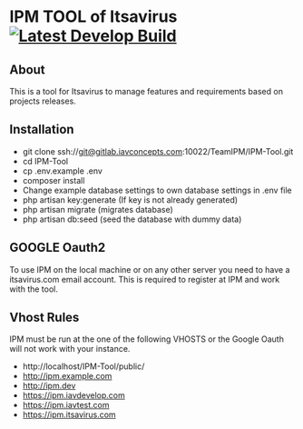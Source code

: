 IPM TOOL of Itsavirus [![Latest Develop Build](https://gitlab.iavconcepts.com/TeamIPM/IPM-Tool/badges/develop/pipeline.svg)](https://gitlab.iavconcepts.com/TeamIPM/IPM-Tool/commits/develop)
=====================
About
-----
This is a tool for Itsavirus to manage features and requirements based on projects releases.

Installation
------------
- git clone ssh://git@gitlab.iavconcepts.com:10022/TeamIPM/IPM-Tool.git
- cd IPM-Tool
- cp .env.example .env
- composer install
- Change example database settings to own database settings in .env file
- php artisan key:generate (If key is not already generated)
- php artisan migrate (migrates database)
- php artisan db:seed (seed the database with dummy data)

GOOGLE Oauth2
------------

To use IPM on the local machine or on any other server you need to have a itsavirus.com email account. 
This is required to register at IPM and work with the tool.

Vhost Rules
-----

IPM must be run at the one of the following VHOSTS or the Google Oauth will not work with your instance.

- http://localhost/IPM-Tool/public/
- http://ipm.example.com
- http://ipm.dev
- https://ipm.iavdevelop.com
- https://ipm.iavtest.com
- https://ipm.itsavirus.com